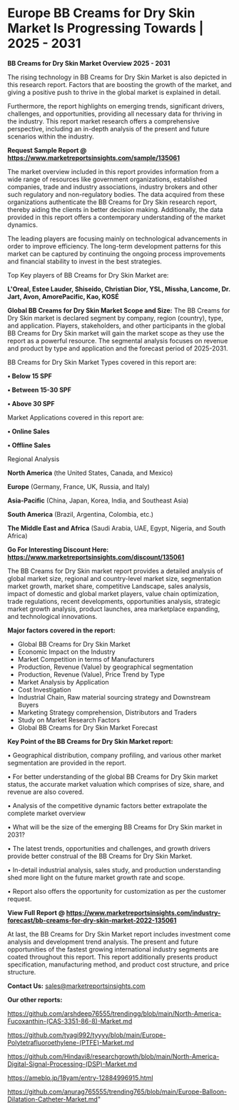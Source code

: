 # Europe BB Creams for Dry Skin Market Is Progressing Towards | 2025 - 2031

<Strong> BB Creams for Dry Skin Market Overview 2025 - 2031</strong>

The rising technology in BB Creams for Dry Skin Market is also depicted in this research report. Factors that are boosting the growth of the market, and giving a positive push to thrive in the global market is explained in detail.

Furthermore, the report highlights on emerging trends, significant drivers, challenges, and opportunities, providing all necessary data for thriving in the industry. This report market research offers a comprehensive perspective, including an in-depth analysis of the present and future scenarios within the industry.

<strong>Request Sample Report @ <a href=https://www.marketreportsinsights.com/sample/135061>https://www.marketreportsinsights.com/sample/135061</a></strong>

The market overview included in this report provides information from a wide range of resources like government organizations, established companies, trade and industry associations, industry brokers and other such regulatory and non-regulatory bodies. The data acquired from these organizations authenticate the BB Creams for Dry Skin research report, thereby aiding the clients in better decision making. Additionally, the data provided in this report offers a contemporary understanding of the market dynamics.

The leading players are focusing mainly on technological advancements in order to improve efficiency. The long-term development patterns for this market can be captured by continuing the ongoing process improvements and financial stability to invest in the best strategies.

Top Key players of BB Creams for Dry Skin Market are:

<strong>L'Oreal, Estee Lauder, Shiseido, Christian Dior, YSL, Missha, Lancome, Dr. Jart, Avon, AmorePacific, Kao, KOSÉ</strong>

<strong><b>Global BB Creams for Dry Skin Market Scope and Size:</b></strong>
The BB Creams for Dry Skin market is declared segment by company, region (country), type, and application. Players, stakeholders, and other participants in the global BB Creams for Dry Skin market will gain the market scope as they use the report as a powerful resource. The segmental analysis focuses on revenue and product by type and application and the forecast period of 2025-2031.

BB Creams for Dry Skin Market Types covered in this report are:

<strong>• Below 15 SPF

• Between 15-30 SPF

• Above 30 SPF</strong>

Market Applications covered in this report are:

<strong>• Online Sales

• Offline Sales</strong> 

Regional Analysis

<strong>North America</strong> (the United States, Canada, and Mexico)

<strong>Europe</strong> (Germany, France, UK, Russia, and Italy)

<strong>Asia-Pacific</strong> (China, Japan, Korea, India, and Southeast Asia)

<strong>South America</strong> (Brazil, Argentina, Colombia, etc.)

<strong>The Middle East and Africa</strong> (Saudi Arabia, UAE, Egypt, Nigeria, and South Africa)

<strong>Go For Interesting Discount Here: <a href=https://www.marketreportsinsights.com/discount/135061>https://www.marketreportsinsights.com/discount/135061</a></strong>

The BB Creams for Dry Skin market report provides a detailed analysis of global market size, regional and country-level market size, segmentation market growth, market share, competitive Landscape, sales analysis, impact of domestic and global market players, value chain optimization, trade regulations, recent developments, opportunities analysis, strategic market growth analysis, product launches, area marketplace expanding, and technological innovations.

<strong><b>Major factors covered in the report:</b></strong>
<ul>
  <li>Global BB Creams for Dry Skin Market </li>
  <li>Economic Impact on the Industry</li>
  <li>Market Competition in terms of Manufacturers</li>
  <li>Production, Revenue (Value) by geographical segmentation</li>
  <li>Production, Revenue (Value), Price Trend by Type</li>
  <li>Market Analysis by Application</li>
  <li>Cost Investigation</li>
  <li>Industrial Chain, Raw material sourcing strategy and Downstream Buyers</li>
  <li>Marketing Strategy comprehension, Distributors and Traders</li>
  <li>Study on Market Research Factors</li>
  <li>Global BB Creams for Dry Skin Market Forecast</li>
</ul>

<strong><b>Key Point of the BB Creams for Dry Skin Market report:</b></strong>

• Geographical distribution, company profiling, and various other market segmentation are provided in the report.

• For better understanding of the global BB Creams for Dry Skin market status, the accurate market valuation which comprises of size, share, and revenue are also covered.

• Analysis of the competitive dynamic factors better extrapolate the complete market overview

• What will be the size of the emerging BB Creams for Dry Skin market in 2031?

• The latest trends, opportunities and challenges, and growth drivers provide better construal of the BB Creams for Dry Skin Market.

• In-detail industrial analysis, sales study, and production understanding shed more light on the future market growth rate and scope.

• Report also offers the opportunity for customization as per the customer request.

<strong><b>View Full Report @ <a href=https://www.marketreportsinsights.com/industry-forecast/bb-creams-for-dry-skin-market-2022-135061>https://www.marketreportsinsights.com/industry-forecast/bb-creams-for-dry-skin-market-2022-135061</a></b></strong>


At last, the BB Creams for Dry Skin Market report includes investment come analysis and development trend analysis. The present and future opportunities of the fastest growing international industry segments are coated throughout this report. This report additionally presents product specification, manufacturing method, and product cost structure, and price structure.

<strong>Contact Us:</strong>
sales@marketreportsinsights.com

<strong>Our other reports:</strong>

<a href=https://github.com/arshdeep76555/trendingg/blob/main/North-America-Fucoxanthin-(CAS-3351-86-8)-Market.md>https://github.com/arshdeep76555/trendingg/blob/main/North-America-Fucoxanthin-(CAS-3351-86-8)-Market.md</a>

<a href=https://github.com/tyagi992/tyyyy/blob/main/Europe-Polytetrafluoroethylene-(PTFE)-Market.md>https://github.com/tyagi992/tyyyy/blob/main/Europe-Polytetrafluoroethylene-(PTFE)-Market.md</a>

<a href=https://github.com/Hindavi8/researchgrowth/blob/main/North-America-Digital-Signal-Processing-(DSP)-Market.md>https://github.com/Hindavi8/researchgrowth/blob/main/North-America-Digital-Signal-Processing-(DSP)-Market.md</a>

<a href=https://ameblo.jp/18yam/entry-12884996915.html>https://ameblo.jp/18yam/entry-12884996915.html</a>

<a href=https://github.com/anurag765555/trending765/blob/main/Europe-Balloon-Dilatation-Catheter-Market.md>https://github.com/anurag765555/trending765/blob/main/Europe-Balloon-Dilatation-Catheter-Market.md</a>"
